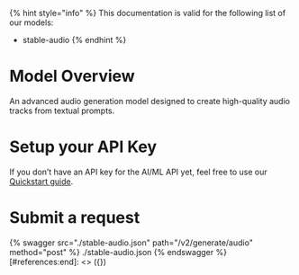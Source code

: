 [#references:start]: <> ({ "template": "openapi" })
{% hint style="info" %}
This documentation is valid for the following list of our models:
* stable-audio
{% endhint %}

# Model Overview
An advanced audio generation model designed to create high-quality audio tracks from textual prompts.

# Setup your API Key
If you don’t have an API key for the AI/ML API yet, feel free to use our [Quickstart guide](https://docs.aimlapi.com/quickstart/setting-up).

# Submit a request
{% swagger src="./stable-audio.json" path="/v2/generate/audio" method="post" %}
./stable-audio.json
{% endswagger %}
[#references:end]: <> ({})